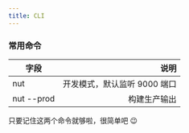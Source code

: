 ```yaml
---
title: CLI
---
```


### 常用命令

| 字段       |                         说明 |
| ---------- | ----------------------------:|
| nut        | 开发模式，默认监听 9000 端口 |
| nut --prod |                 构建生产输出 |

只要记住这两个命令就够啦，很简单吧 😉
